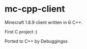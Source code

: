 # mc-cpp-client
Minecraft 1.8.9 client written in ~~C~~ C++.

First C project :)

Ported to C++ by Debuggingss
